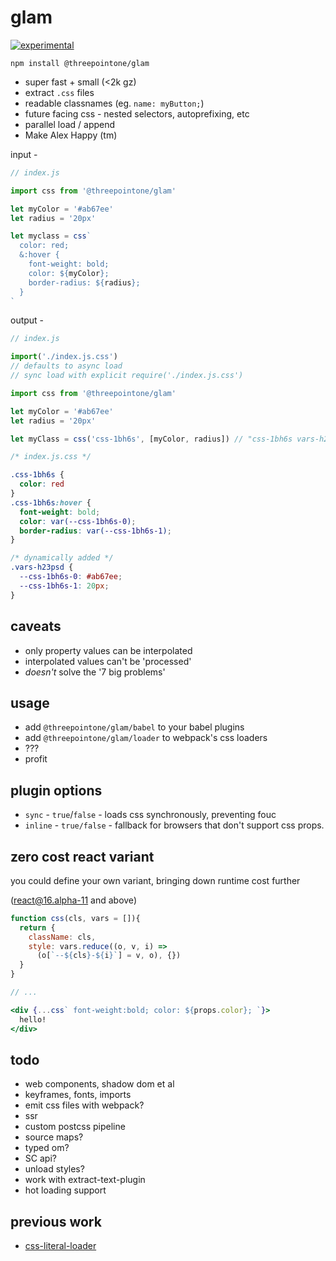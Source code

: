 # glam

[![experimental](http://badges.github.io/stability-badges/dist/experimental.svg)](http://github.com/badges/stability-badges)

`npm install @threepointone/glam`

- super fast + small (<2k gz)
- extract `.css` files 
- readable classnames (eg. `name: myButton;`)
- future facing css - nested selectors, autoprefixing, etc 
- parallel load / append 
- Make Alex Happy (tm)

input -
```jsx
// index.js

import css from '@threepointone/glam'

let myColor = '#ab67ee'
let radius = '20px'

let myclass = css`
  color: red;
  &:hover {
    font-weight: bold;
    color: ${myColor};
    border-radius: ${radius};
  }
`

```

output -
```jsx
// index.js

import('./index.js.css') 
// defaults to async load
// sync load with explicit require('./index.js.css')

import css from '@threepointone/glam'

let myColor = '#ab67ee'
let radius = '20px'

let myClass = css('css-1bh6s', [myColor, radius]) // "css-1bh6s vars-h23psd"
```

```css
/* index.js.css */

.css-1bh6s {
  color: red
}
.css-1bh6s:hover {
  font-weight: bold;
  color: var(--css-1bh6s-0);
  border-radius: var(--css-1bh6s-1);
}

/* dynamically added */
.vars-h23psd {
  --css-1bh6s-0: #ab67ee;
  --css-1bh6s-1: 20px;
}

```

caveats
---

- only property values can be interpolated
- interpolated values can't be 'processed'
- *doesn't* solve the '7 big problems'

usage
---

- add `@threepointone/glam/babel` to your babel plugins 
- add `@threepointone/glam/loader` to webpack's css loaders
- ???
- profit


plugin options
---

- `sync` - `true`/`false` - loads css synchronously, preventing fouc 
- `inline` - `true/false` - fallback for browsers that don't support css props.


zero cost react variant
---

you could define your own variant, bringing down runtime cost further

(react@16.alpha-11 and above)

```jsx
function css(cls, vars = []){
  return {
    className: cls,
    style: vars.reduce((o, v, i) => 
      (o[`--${cls}-${i}`] = v, o), {})
  }
}

// ...

<div {...css` font-weight:bold; color: ${props.color}; `}>
  hello!
</div>

```


todo
---
- web components, shadow dom et al
- keyframes, fonts, imports 
- emit css files with webpack?
- ssr
- custom postcss pipeline
- source maps?
- typed om?
- SC api?
- unload styles?
- work with extract-text-plugin
- hot loading support 


previous work
---

- [css-literal-loader](https://github.com/4Catalyzer/css-literal-loader)
